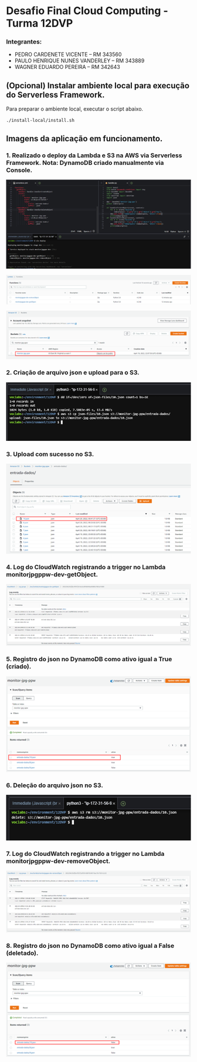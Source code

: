 # Desafio Final Cloud Computing - Turma 12DVP

### Integrantes:

- PEDRO CARDENETE VICENTE – RM 343560
- PAULO HENRIQUE NUNES VANDERLEY – RM 343889
- WAGNER EDUARDO PEREIRA – RM 342643

## (Opcional) Instalar ambiente local para execução do Serverless Framework. 

Para preparar o ambiente local, executar o script abaixo. 

```
./install-local/install.sh
```

## Imagens da aplicação em funcionamento.

### 1. Realizado o deploy da Lambda e S3 na AWS via Serverless Framework. Nota: DynamoDB criado manualmente via Console. 

![image info](./.images/image1.png)

![image info](./.images/image1.2.png)

![image info](./.images/image1.3.png)

### 2. Criação de arquivo json e upload para o S3.  

![image info](./.images/image2.png)

### 3. Upload com sucesso no S3. 

![image info](./.images/image3.png)

### 4. Log do CloudWatch registrando a trigger no Lambda monitorjpgppw-dev-getObject.

![image info](./.images/image4.png)

### 5. Registro do json no DynamoDB como ativo igual a True (criado). 

![image info](./.images/image5.png)

### 6. Deleção do arquivo json no S3. 

![image info](./.images/image6.png)

### 7. Log do CloudWatch registrando a trigger no Lambda monitorjpgppw-dev-removeObject.

![image info](./.images/image7.png)

### 8. Registro do json no DynamoDB como ativo igual a False (deletado). 

![image info](./.images/image8.png)
